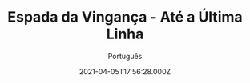 ---
id: 'b1bc6277-14ba-4222-bf08-ab83838bf5b1'
type: 'movie' # Filme, Série, Anime
title: "Espada da Vingança - Até a Última Linha"
synopsis: ["A guerra se espalha pelas terras frias do norte! Mercenários sedentos por sangue e gigantes colossais do gelo travam batalhas com cruzados de olhos dourados e sacerdotes templários enlouquecidos. Eles lutam por seus respectivos reinos. Nesse cenário, se encontram guerreiros contratados, mercenários, bandidos e malandros, todos contratados para proteger o território de Ardenmor. Enquanto os exércitos inimigos destroem o reino de Ardenmor, doze sobreviventes encontram abrigo dentro de um celeiro no meio da floresta. Cercados por inimigos de todos os lados, eles devem sobreviver até o amanhecer, quando podem fazer a travessia com segurança pelas fronteiras. Atacados durante a noite as chances são praticamente impossíveis. Mas eles vencerão ou morrerão tentando, até a primeira luz da manhã.",
]
originalTitle: "Broken Swords: The Last In Line"
date: '2021-04-05T17:56:28.000Z'
update: '2021-04-05T17:56:28.000Z'
releaseDate: '2020-01-07T03:00:00.000Z'
imdb:
  rating: '2.4' # 8.5
  id: '' # tt0470752
duration: '1h 38 Min'
trailer:
  urls: [
    '9lCRjkHIO_A',
  ]
tags: ['720p', '1080p']
genre: ['Ação', 'Fantasia'] #
quality: 'WEB-DL' # BluRay, WEB-DL, HDTV, WEB-DL4K, WEB-DLe
format: 'Mkv' # MKV, MP4, TS
audio: 'Português, Inglês' # Dublado, Legendado, Dual Audio, Dub & Leg
subtitle: 'Português' # Português, inglês,
size: '1.32 GB | 2.06 GB' # 4.8 GB
audioQuality: 10
videoQuality: 10
directors: []
#  - name: 'Lana Wachowski'
#    image: ''
#  - name: 'Lilly Wachowski'
#    image: ''
cast: []
#  - name: 'Keanu Reeves'
#    image: ''
#    characterName: 'Neo'
writers: []
#  - name: ''
#    image: ''
maturityRating:
  age: '' # L , 10, 12, 14, 16, 18
  topics: [''] # Violence, Illegal drugs, Inappropriate Language, Legal Drugs, Sexual Content, Extreme Violence
###########################################
download:
  
  - url: 'magnet:?xt=urn:btih:93d51f8b350bdaaacf68b81e6a84be67af95ce3d&dn=Espada%20da%20Vingan%c3%a7a%20-%20At%c3%a9%20a%20%c3%9altima%20Linha%202020%205.1%20(720p)&tr=udp%3a%2f%2ftracker.opentrackr.org%3a1337%2fannounce&tr=udp%3a%2f%2ftracker.openbittorrent.com%3a80%2fannounce&tr=udp%3a%2f%2ftracker.trackerfix.com%3a80%2fannounce&tr=udp%3a%2f%2ftracker.coppersurfer.tk%3a6969%2fannounce&tr=udp%3a%2f%2ftracker.leechers-paradise.org%3a6969%2fannounce&tr=udp%3a%2f%2feddie4.nl%3a6969%2fannounce&tr=udp%3a%2f%2fp4p.arenabg.com%3a1337%2fannounce&tr=udp%3a%2f%2fexplodie.org%3a6969%2fannounce&tr=udp%3a%2f%2fzer0day.ch%3a1337%2fannounce'
    resolution: '720p' # 720p, 1080p, 4K,
    audio: 'Dual Áudio' # Dublado, Legendado, Dual Audio
    size: '' # 4.8 GB
    quality: '' # BluRay, WEB-DL
    format: '' # MKV
  - url: 'magnet:?xt=urn:btih:9ddf2c50460b3b7aa23a301b8a74e725262938d0&dn=Espada%20da%20Vingan%c3%a7a%20-%20At%c3%a9%20a%20%c3%9altima%20Linha%202020%205.1%20(1080p)&tr=udp%3a%2f%2ftracker.opentrackr.org%3a1337%2fannounce&tr=udp%3a%2f%2ftracker.openbittorrent.com%3a80%2fannounce&tr=udp%3a%2f%2ftracker.trackerfix.com%3a80%2fannounce&tr=udp%3a%2f%2ftracker.coppersurfer.tk%3a6969%2fannounce&tr=udp%3a%2f%2ftracker.leechers-paradise.org%3a6969%2fannounce&tr=udp%3a%2f%2feddie4.nl%3a6969%2fannounce&tr=udp%3a%2f%2fp4p.arenabg.com%3a1337%2fannounce&tr=udp%3a%2f%2fexplodie.org%3a6969%2fannounce&tr=udp%3a%2f%2fzer0day.ch%3a1337%2fannounce'
    resolution: '1080p' # 720p, 1080p, 4K,
    audio: 'Dual Áudio' # Dublado, Legendado, Dual Audio
    size: '' # 4.8 GB
    quality: '' # BluRay, WEB-DL
    format: '' # MKV
images:
  cover: '/assets/movies/espada-da-vinganca-ate-a-ultima-linha.jpg'
  background: '/assets/movies/'
---
